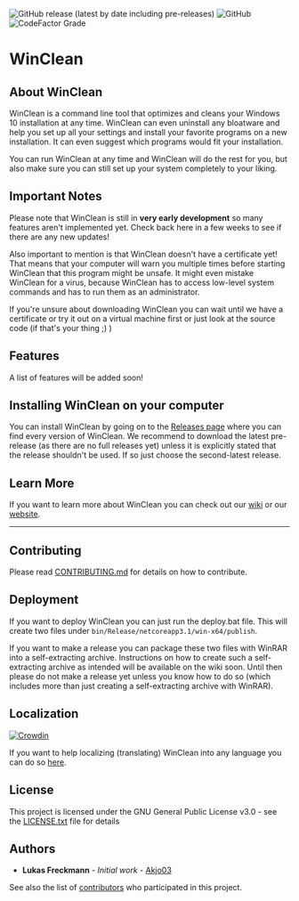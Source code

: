 ﻿![GitHub release (latest by date including pre-releases)](https://img.shields.io/github/downloads-pre/Akjo03/WinClean/latest/total?label=Downloads&style=flat-square) ![GitHub](https://img.shields.io/github/license/Akjo03/WinClean?style=flat-square) ![CodeFactor Grade](https://img.shields.io/codefactor/grade/github/Akjo03/WinClean?style=flat-square)

# WinClean

## About WinClean

WinClean is a command line tool that optimizes and cleans your Windows 10 installation at any time. WinClean can even uninstall any bloatware and help you set up all your settings and install your favorite programs on a new installation. It can even suggest which programs would fit your installation. 

You can run WinClean at any time and WinClean will do the rest for you, but also make sure you can still set up your system completely to your liking. 

## Important Notes

Please note that WinClean is still in **very early development** so many features aren't implemented yet. Check back here in a few weeks to see if there are any new updates!

Also important to mention is that WinClean doesn't have a certificate yet! That means that your computer will warn you multiple times before starting WinClean that this program might be unsafe. It might even mistake WinClean for a virus, because WinClean has to access low-level system commands and has to run them as an administrator.

If you're unsure about downloading WinClean you can wait until we have a certificate or try it out on a virtual machine first or just look at the source code (if that's your thing ;) )

## Features

A list of features will be added soon!

## Installing WinClean on your computer

You can install WinClean by going on to the [Releases page](https://github.com/Akjo03/WinClean/releases) where you can find every version of WinClean. We recommend to download the latest pre-release (as there are no full releases yet) unless it is explicitly stated that the release shouldn't be used. If so just choose the second-latest release.

## Learn More

If you want to learn more about WinClean you can check out our [wiki](https://github.com/Akjo03/WinClean/wiki) or our [website](https://akjo03.github.io/WinClean/).

------

## Contributing

Please read [CONTRIBUTING.md](CONTRIBUTING.md) for details on how to contribute.

## Deployment

If you want to deploy WinClean you can just run the deploy.bat file. This will create two files under `bin/Release/netcoreapp3.1/win-x64/publish`. 

If you want to make a release you can package these two files with WinRAR into a self-extracting archive. Instructions on how to create such a self-extracting archive as intended will be available on the wiki soon. Until then please do not make a release yet unless you know how to do so (which includes more than just creating a self-extracting archive with WinRAR).

## Localization
[![Crowdin](https://badges.crowdin.net/winclean/localized.svg)](https://crowdin.com/project/winclean)

If you want to help localizing (translating) WinClean into any language you can do so [here](https://crowdin.com/project/winclean).

## License

This project is licensed under the GNU General Public License v3.0 - see the [LICENSE.txt](LICENSE.txt) file for details

## Authors

* **Lukas Freckmann** - *Initial work* - [Akjo03](https://github.com/Akjo03)

See also the list of [contributors](https://github.com/Akjo03/WinClean/contributors) who participated in this project.
